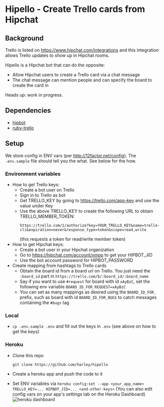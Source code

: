 # Hipello - Create Trello cards from Hipchat

## Background

Trello is listed on https://www.hipchat.com/integrations and this integration
allows Trello updates to show up in Hipchat rooms.

Hipello is a Hipchat bot that can do the opposite:
- Allow Hipchat users to create a Trello card via a chat message
- The chat message can mention people and can specify the board to create the card in

Heads up: work in progress.

## Dependencies
- [hipbot](https://github.com/pewniak747/hipbot)
- [ruby-trello](https://github.com/jeremytregunna/ruby-trello)

## Setup
We store config in ENV vars (per http://12factor.net/config). The `.env.sample` file should tell you the what. See below for the how.

### Environment variables
- How to get Trello keys:
  - Create a bot user on Trello
  - Sign in to Trello as bot
  - Get TRELLO_KEY by going to https://trello.com/app-key and use the value under Key
  - Use the above TRELLO_KEY to create the following URL to obtain TRELLO_MEMBER_TOKEN:
    ```
    https://trello.com/1/authorize?key=YOUR_TRELLO_KEY&name=trello-cli&expiration=never&response_type=token&scope=read,write
    ```
    (this requests a token for read/write member token)
- How to get Hipchat keys:
  - Create a bot user in your Hipchat organization
  - Go to https://hipchat.com/account/xmpp to get your HIPBOT_JID
  - Use the bot account password for HIPBOT_PASSWORD
- Create mapping from hashtags to Trello cards
  - Obtain the board id from a board url on Trello. You just need the `:board_id` part in `https://trello.com/b/:board_id/:board_name`
  - Say if you want to use `#request` for board with id `xAyBzC`, set the following env variable `BOARD_ID_FOR_REQUEST=xAyBzC`
  - You can set as many mappings as desired using the `BOARD_ID_FOR_` prefix, such as board with id `BOARD_ID_FOR_BUGS` to catch messages containing the `#bugs` tag

### Local
- `cp .env.sample .env` and fill out the keys in `.env` (see above on how to get the keys)

### Heroku
- Clone this repo
  ```
  git clone https://github.com/harley/hipello
  ```

- Create a heroku app and push the code to it
- Set ENV variables via `heroku config:set --app <your_app_name> TRELLO_KEY=... HIPBOT_JID=... <and-other-keys>`
(You can also edit config vars on your app's settings tab on the Heroku Dashboard) ![heroku dashboard](https://s3.amazonaws.com/heroku.devcenter/heroku_assets/images/389-original.jpg)
